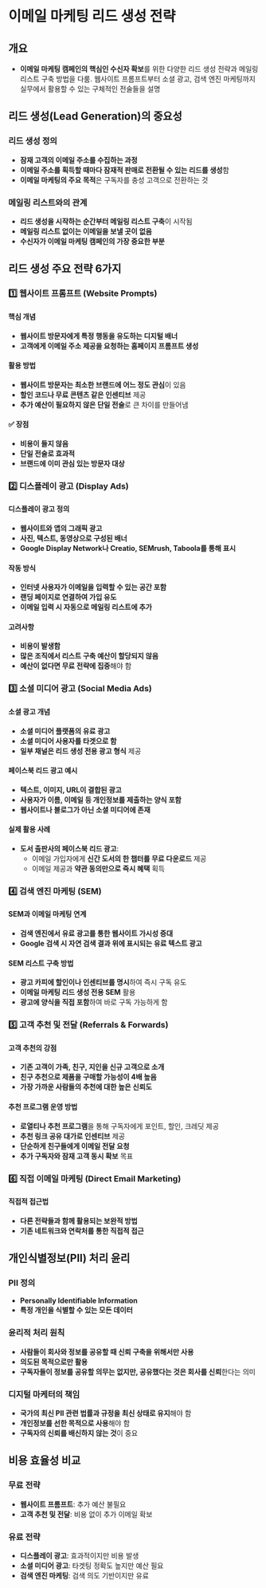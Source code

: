 # 이메일 마케팅 리드 생성 전략

## 개요
- **이메일 마케팅 캠페인의 핵심인 수신자 확보**를 위한 다양한 리드 생성 전략과 메일링 리스트 구축 방법을 다룸. 웹사이트 프롬프트부터 소셜 광고, 검색 엔진 마케팅까지 실무에서 활용할 수 있는 구체적인 전술들을 설명

## 리드 생성(Lead Generation)의 중요성

### 리드 생성 정의
- **잠재 고객의 이메일 주소를 수집하는 과정**
- **이메일 주소를 획득할 때마다 잠재적 판매로 전환될 수 있는 리드를 생성**함
- **이메일 마케팅의 주요 목적**은 구독자를 충성 고객으로 전환하는 것

### 메일링 리스트와의 관계
- **리드 생성을 시작하는 순간부터 메일링 리스트 구축**이 시작됨
- **메일링 리스트 없이는 이메일을 보낼 곳이 없음**
- **수신자가 이메일 마케팅 캠페인의 가장 중요한 부분**

## 리드 생성 주요 전략 6가지

### 1️⃣ 웹사이트 프롬프트 (Website Prompts)

#### 핵심 개념
- **웹사이트 방문자에게 특정 행동을 유도하는 디지털 배너**
- **고객에게 이메일 주소 제공을 요청하는 홈페이지 프롬프트 생성**

#### 활용 방법
- **웹사이트 방문자는 최소한 브랜드에 어느 정도 관심**이 있음
- **할인 코드나 무료 콘텐츠 같은 인센티브** 제공
- **추가 예산이 필요하지 않은 단일 전술**로 큰 차이를 만들어냄

#### ✅ 장점
- **비용이 들지 않음**
- **단일 전술로 효과적**
- **브랜드에 이미 관심 있는 방문자 대상**

### 2️⃣ 디스플레이 광고 (Display Ads)

#### 디스플레이 광고 정의
- **웹사이트와 앱의 그래픽 광고**
- **사진, 텍스트, 동영상으로 구성된 배너**
- **Google Display Network나 Creatio, SEMrush, Taboola를 통해 표시**

#### 작동 방식
- **인터넷 사용자가 이메일을 입력할 수 있는 공간 포함**
- **랜딩 페이지로 연결하여 가입 유도**
- **이메일 입력 시 자동으로 메일링 리스트에 추가**

#### 고려사항
- **비용이 발생함**
- **많은 조직에서 리스트 구축 예산이 할당되지 않음**
- **예산이 없다면 무료 전략에 집중**해야 함

### 3️⃣ 소셜 미디어 광고 (Social Media Ads)

#### 소셜 광고 개념
- **소셜 미디어 플랫폼의 유료 광고**
- **소셜 미디어 사용자를 타겟으로 함**
- **일부 채널은 리드 생성 전용 광고 형식** 제공

#### 페이스북 리드 광고 예시
- **텍스트, 이미지, URL이 결합된 광고**
- **사용자가 이름, 이메일 등 개인정보를 제출하는 양식 포함**
- **웹사이트나 블로그가 아닌 소셜 미디어에 존재**

#### 실제 활용 사례
- **도서 출판사의 페이스북 리드 광고**:
  - 이메일 가입자에게 **신간 도서의 한 챕터를 무료 다운로드** 제공
  - 이메일 제공과 **약관 동의만으로 즉시 혜택** 획득

### 4️⃣ 검색 엔진 마케팅 (SEM)

#### SEM과 이메일 마케팅 연계
- **검색 엔진에서 유료 광고를 통한 웹사이트 가시성 증대**
- **Google 검색 시 자연 검색 결과 위에 표시되는 유료 텍스트 광고**

#### SEM 리스트 구축 방법
- **광고 카피에 할인이나 인센티브를 명시**하여 즉시 구독 유도
- **이메일 마케팅 리드 생성 전용 SEM** 활용
- **광고에 양식을 직접 포함**하여 바로 구독 가능하게 함

### 5️⃣ 고객 추천 및 전달 (Referrals & Forwards)

#### 고객 추천의 강점
- **기존 고객이 가족, 친구, 지인을 신규 고객으로 소개**
- **친구 추천으로 제품을 구매할 가능성이 4배 높음**
- **가장 가까운 사람들의 추천에 대한 높은 신뢰도**

#### 추천 프로그램 운영 방법
- **로열티나 추천 프로그램**을 통해 구독자에게 포인트, 할인, 크레딧 제공
- **추천 링크 공유 대가로 인센티브** 제공
- **단순하게 친구들에게 이메일 전달 요청**
- **추가 구독자와 잠재 고객 동시 확보** 목표

### 6️⃣ 직접 이메일 마케팅 (Direct Email Marketing)

#### 직접적 접근법
- **다른 전략들과 함께 활용되는 보완적 방법**
- **기존 네트워크와 연락처를 통한 직접적 접근**

## 개인식별정보(PII) 처리 윤리

### PII 정의
- **Personally Identifiable Information**
- **특정 개인을 식별할 수 있는 모든 데이터**

### 윤리적 처리 원칙
- **사람들이 회사와 정보를 공유할 때 신뢰 구축을 위해서만 사용**
- **의도된 목적으로만 활용**
- **구독자들이 정보를 공유할 의무는 없지만, 공유했다는 것은 회사를 신뢰**한다는 의미

### 디지털 마케터의 책임
- **국가의 최신 PII 관련 법률과 규정을 최신 상태로 유지**해야 함
- **개인정보를 선한 목적으로 사용**해야 함
- **구독자의 신뢰를 배신하지 않는 것**이 중요

## 비용 효율성 비교

### 무료 전략
- **웹사이트 프롬프트**: 추가 예산 불필요
- **고객 추천 및 전달**: 비용 없이 추가 이메일 확보

### 유료 전략  
- **디스플레이 광고**: 효과적이지만 비용 발생
- **소셜 미디어 광고**: 타겟팅 정확도 높지만 예산 필요
- **검색 엔진 마케팅**: 검색 의도 기반이지만 유료
